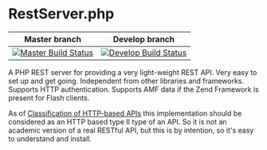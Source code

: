 # RestServer.php
| Master branch | Develop branch |
| :---: | :---: |
[![Master Build Status](https://secure.travis-ci.org/jk/RestServer.png?branch=master)](http://travis-ci.org/jk/RestServer)|[![Develop Build Status](https://secure.travis-ci.org/jk/RestServer.png?branch=develop)](http://travis-ci.org/jk/RestServer)

A PHP REST server for providing a very light-weight REST API. Very easy to set up and get going. Independent from other libraries and frameworks. Supports HTTP authentication. Supports AMF data if the Zend Framework is present for Flash clients.

As of [Classification of HTTP-based APIs](http://www.nordsc.com/ext/classification_of_http_based_apis.html) this implementation should be considered as an HTTP based type II type of an API. So it is not an academic version of a real RESTful API, but this is by intention, so it's easy to understand and install.